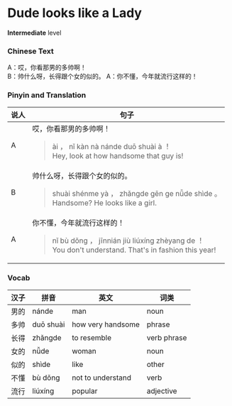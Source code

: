 # Dude looks like a Lady
**Intermediate** level
### Chinese Text
A：哎，你看那男的多帅啊！<br />B：帅什么呀，长得跟个女的似的。
A：你不懂，今年就流行这样的！

### Pinyin and Translation
|说人|句子|
|----|----|
|A|哎，你看那男的多帅啊！<blockquote>ài ， nǐ kàn nà nánde duō shuài à ！<br />Hey, look at how handsome that guy is!</blockquote>|
|B|帅什么呀，长得跟个女的似的。<blockquote>shuài shénme yà ， zhǎngde gēn ge nǚde shìde 。<br />Handsome? He looks like a girl.</blockquote>|
|A|你不懂，今年就流行这样的！<blockquote>nǐ bù dǒng ， jīnnián jiù liúxíng zhèyang de ！<br />You don't understand. That's in fashion this year!</blockquote>|
### Vocab
|汉子|拼音|英文|词类|
|----|----|----|----|
|男的|nánde|man|noun|
|多帅|duō shuài|how very handsome|phrase|
|长得|zhǎngde|to resemble|verb phrase|
|女的|nǚde|woman|noun|
|似的|shìde|like|other|
|不懂|bù dǒng|not to understand|verb|
|流行|liúxíng|popular|adjective|